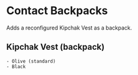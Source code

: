 # Contact Backpacks
Adds a reconfigured Kipchak Vest as a backpack.

## Kipchak Vest (backpack)
	- Olive (standard)
	- Black